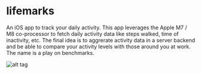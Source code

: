 lifemarks
=========

An iOS app to track your daily activity. This app leverages the Apple M7 / M8 co-processor
to fetch daily activity data like steps walked, time of inactivity, etc. The final idea is
to aggrerate activity data in a server backend and be able to compare your activity levels
with those around you at work. The name is a play on benchmarks.

![alt tag](https://pbs.twimg.com/media/BzaEQMpCUAA03SU.jpg)


